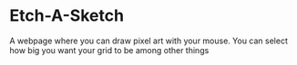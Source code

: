 # Etch-A-Sketch
A webpage where you can draw pixel art with your mouse. You can select how big you want your grid to be among other things

